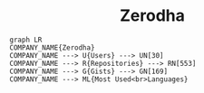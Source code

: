 <h1 align="center">Zerodha</h1>

```mermaid
graph LR
COMPANY_NAME{Zerodha}
COMPANY_NAME ---> U{Users} ---> UN[30]
COMPANY_NAME ---> R{Repositories} ---> RN[553]
COMPANY_NAME ---> G{Gists} ---> GN[169]
COMPANY_NAME ---> ML{Most Used<br>Languages}
```
